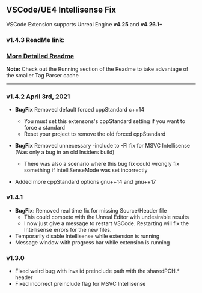 ## VSCode/UE4 Intellisense Fix

VSCode Extension supports Unreal Engine **v4.25** and **v4.26.1+**

### v1.4.3 ReadMe link:

### [More Detailed Readme](https://gist.github.com/boocs/f63a4878156295b6e854cac68672f305)

**Note:** Check out the Running section of the Readme to take advantage of the smaller Tag Parser cache

---
### v1.4.2 April 3rd, 2021
- **BugFix** Removed default forced cppStandard c++14
  - You must set this extensons's cppStandard setting if you want to force a standard
  - Reset your project to remove the old forced cppStandard

- **BugFix** Removed unnecessary -include to -FI fix for MSVC Intellisense (Was only a bug in an old Insiders build)
  - There was also a scenario where this bug fix could wrongly fix something if intelliSenseMode was set incorrectly
- Added more cppStandard options gnu++14 and gnu++17


### v1.4.1
- **BugFix**: Removed real time fix for missing Source/Header file
    - This could compete with the Unreal Editor with undesirable results
    - I now just give a message to restart VSCode. Restarting will fix the Intellisense errors for the new files.
- Temporarily disable Intellisense while extension is running
- Message window with progress bar while extension is running
  

### v1.3.0
- Fixed weird bug with invalid preinclude path with the sharedPCH.* header
- Fixed incorrect preinclude flag for MSVC Intellisense

